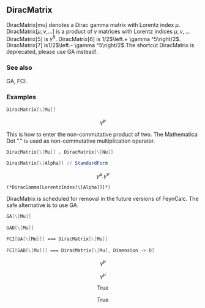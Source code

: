 ##  DiracMatrix 

DiracMatrix[mu] denotes a Dirac gamma matrix with Lorentz index $\mu$. DiracMatrix[$\mu ,\nu ,$...] is a product of $\gamma$ matrices with Lorentz indices $\mu , \nu , \text{...}$ DiracMatrix[5] is $\gamma ^5$. DiracMatrix[6] is $1/2$$\left.+ \gamma ^5\right/2$. DiracMatrix[7] is$1/2$$\left.- \gamma ^5\right/2$.The shortcut DiracMatrix is deprecated, please use GA instead!.

###  See also 

GA, FCI.

###  Examples 

```mathematica
DiracMatrix[\[Mu]]
```

$$\bar{\gamma }^{\mu }$$

This is how to enter the non-commutative product of two. The Mathematica Dot "." is used as non-commutative multiplication operator.

```mathematica
DiracMatrix[\[Mu]] . DiracMatrix[\[Nu]] 
 
DiracMatrix[\[Alpha]] // StandardForm
```

$$\bar{\gamma }^{\mu }.\bar{\gamma }^{\nu }$$

```
(*DiracGamma[LorentzIndex[\[Alpha]]]*)
```

DiracMatrix is scheduled for removal in the future versions of FeynCalc. The safe alternative is to use GA.

```mathematica
GA[\[Mu]] 
 
GAD[\[Mu]] 
 
FCI[GA[\[Mu]]] === DiracMatrix[\[Mu]] 
 
FCI[GAD[\[Mu]]] === DiracMatrix[\[Mu], Dimension -> D]
```

$$\bar{\gamma }^{\mu }$$

$$\gamma ^{\mu }$$

$$\text{True}$$

$$\text{True}$$
